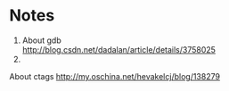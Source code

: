 # Notes
1. About gdb  
http://blog.csdn.net/dadalan/article/details/3758025
2. 
About ctags http://my.oschina.net/hevakelcj/blog/138279